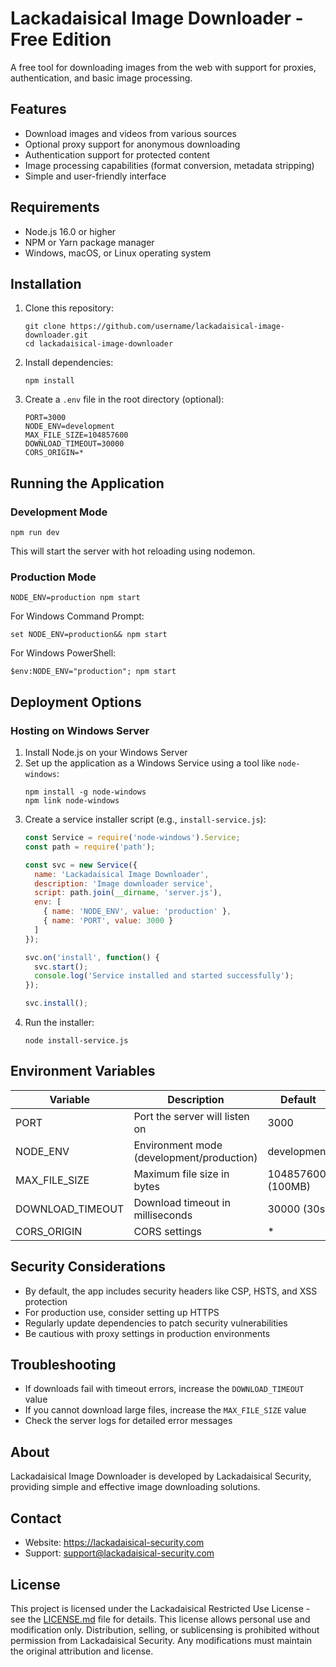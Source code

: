 # Lackadaisical Image Downloader - Free Edition

A free tool for downloading images from the web with support for proxies, authentication, and basic image processing.

## Features

- Download images and videos from various sources
- Optional proxy support for anonymous downloading
- Authentication support for protected content
- Image processing capabilities (format conversion, metadata stripping)
- Simple and user-friendly interface

## Requirements

- Node.js 16.0 or higher
- NPM or Yarn package manager
- Windows, macOS, or Linux operating system

## Installation

1. Clone this repository:
   ```
   git clone https://github.com/username/lackadaisical-image-downloader.git
   cd lackadaisical-image-downloader
   ```

2. Install dependencies:
   ```
   npm install
   ```

3. Create a `.env` file in the root directory (optional):
   ```
   PORT=3000
   NODE_ENV=development
   MAX_FILE_SIZE=104857600
   DOWNLOAD_TIMEOUT=30000
   CORS_ORIGIN=*
   ```

## Running the Application

### Development Mode

```
npm run dev
```

This will start the server with hot reloading using nodemon.

### Production Mode

```
NODE_ENV=production npm start
```

For Windows Command Prompt:
```
set NODE_ENV=production&& npm start
```

For Windows PowerShell:
```
$env:NODE_ENV="production"; npm start
```

## Deployment Options

### Hosting on Windows Server

1. Install Node.js on your Windows Server
2. Set up the application as a Windows Service using a tool like `node-windows`:
   ```
   npm install -g node-windows
   npm link node-windows
   ```
3. Create a service installer script (e.g., `install-service.js`):
   ```javascript
   const Service = require('node-windows').Service;
   const path = require('path');

   const svc = new Service({
     name: 'Lackadaisical Image Downloader',
     description: 'Image downloader service',
     script: path.join(__dirname, 'server.js'),
     env: [
       { name: 'NODE_ENV', value: 'production' },
       { name: 'PORT', value: 3000 }
     ]
   });

   svc.on('install', function() {
     svc.start();
     console.log('Service installed and started successfully');
   });

   svc.install();
   ```
4. Run the installer:
   ```
   node install-service.js
   
## Environment Variables

| Variable | Description | Default |
|----------|-------------|---------|
| PORT | Port the server will listen on | 3000 |
| NODE_ENV | Environment mode (development/production) | development |
| MAX_FILE_SIZE | Maximum file size in bytes | 104857600 (100MB) |
| DOWNLOAD_TIMEOUT | Download timeout in milliseconds | 30000 (30s) |
| CORS_ORIGIN | CORS settings | * |

## Security Considerations

- By default, the app includes security headers like CSP, HSTS, and XSS protection
- For production use, consider setting up HTTPS
- Regularly update dependencies to patch security vulnerabilities
- Be cautious with proxy settings in production environments

## Troubleshooting

- If downloads fail with timeout errors, increase the `DOWNLOAD_TIMEOUT` value
- If you cannot download large files, increase the `MAX_FILE_SIZE` value
- Check the server logs for detailed error messages

## About

Lackadaisical Image Downloader is developed by Lackadaisical Security, providing simple 
and effective image downloading solutions.

## Contact

- Website: https://lackadaisical-security.com
- Support: support@lackadaisical-security.com

## License

This project is licensed under the Lackadaisical Restricted Use License - see the [LICENSE.md](LICENSE.md) file for details.
This license allows personal use and modification only. Distribution, selling, or sublicensing is prohibited without permission from Lackadaisical Security.
Any modifications must maintain the original attribution and license.
